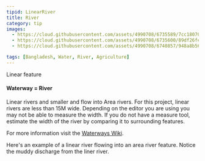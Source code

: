 ```yaml
---
tipid: LinearRiver
title: River
category: tip
images:
  - https://cloud.githubusercontent.com/assets/4990708/6735589/7cc18070-ce35-11e4-8478-20c80f9af08d.png
  - https://cloud.githubusercontent.com/assets/4990708/6735600/89df26fe-ce35-11e4-8b38-6daf23ca3502.png
  - https://cloud.githubusercontent.com/assets/4990708/6740857/948a8b56-ce59-11e4-9e83-ece52df86009.JPG

tags: [Bangladesh, Water, River, Agriculture]
---
```

Linear feature
#### Waterway = River

Linear rivers and smaller and flow into Area rivers.  For this project, linear rivers are less than 15M wide.  Depending on the editor you are using you may not be able to measure the width.  If you do not have a measure tool, estimate the width of the river by comparing it to surrounding features.  





For more information visit the <a href="http://wiki.openstreetmap.org/wiki/Waterways" target="_blank">Waterways Wiki</a>.

Here's an example of a linear river flowing into an area river feature. Notice the muddy discharge from the liner river.   
